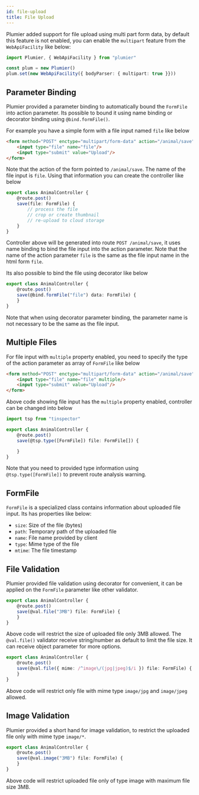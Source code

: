 ```yaml
---
id: file-upload
title: File Upload
---
```


Plumier added support for file upload using multi part form data, by default this feature is not enabled, you can enable the `multipart` feature from the `WebApiFacility` like below: 

```typescript
import Plumier, { WebApiFacility } from "plumier"

const plum = new Plumier()
plum.set(new WebApiFacility({ bodyParser: { multipart: true }}))
```

## Parameter Binding 
Plumier provided a parameter binding to automatically bound the `FormFile` into action parameter. Its possible to bound it using name binding or decorator binding using `@bind.formFile()`. 

For example you have a simple form with a file input named `file` like below 

```html
<form method="POST" enctype="multipart/form-data" action="/animal/save">
    <input type="file" name="file"/>
    <input type="submit" value="Upload"/>
</form>
```

Note that the action of the form pointed to `/animal/save`. The name of the file input is `file`. Using that information you can create the controller like below

```typescript
export class AnimalController {
    @route.post()
    save(file: FormFile) {
        // process the file 
        // crop or create thumbnail 
        // re-upload to cloud storage
    }
}
```

Controller above will be generated into route `POST /animal/save`, it uses name binding to bind the file input into the action parameter. Note that the name of the action parameter `file` is the same as the file input name in the html form `file`. 

Its also possible to bind the file using decorator like below

```typescript
export class AnimalController {
    @route.post()
    save(@bind.formFile("file") data: FormFile) {
    }
}
```

Note that when using decorator parameter binding, the parameter name is not necessary to be the same as the file input. 

## Multiple Files
For file input with `multiple` property enabled, you need to specify the type of the action parameter as array of `FormFile` like below

```html
<form method="POST" enctype="multipart/form-data" action="/animal/save">
    <input type="file" name="file" multiple/>
    <input type="submit" value="Upload"/>
</form>
```

Above code showing file input has the `multiple` property enabled, controller can be changed into below

```typescript
import tsp from "tinspector" 

export class AnimalController {
    @route.post()
    save(@tsp.type([FormFile]) file: FormFile[]) {

    }
}
```

Note that you need to provided type information using `@tsp.type([FormFile])` to prevent route analysis warning. 

## FormFile 
`FormFile` is a specialized class contains information about uploaded file input. Its has properties like below: 

* `size`: Size of the file (bytes)
* `path`: Temporary path of the uploaded file
* `name`: File name provided by client
* `type`: Mime type of the file 
* `mtime`: The file timestamp

## File Validation 
Plumier provided file validation using decorator for convenient, it can be applied on the `FormFile` parameter like other validator.

```typescript
export class AnimalController {
    @route.post()
    save(@val.file("3MB") file: FormFile) {
    }
}
```

Above code will restrict the size of uploaded file only 3MB allowed. The `@val.file()` validator receive string/number as default to limit the file size. It can receive object parameter for more options. 

```typescript
export class AnimalController {
    @route.post()
    save(@val.file({ mime: /^image\/(jpg|jpeg)$/i }) file: FormFile) {
    }
}
```

Above code will restrict only file with mime type `image/jpg` and `image/jpeg` allowed. 

## Image Validation 
Plumier provided a short hand for image validation, to restrict the uploaded file only with mime type `image/*`. 

```typescript
export class AnimalController {
    @route.post()
    save(@val.image("3MB") file: FormFile) {
    }
}
```

Above code will restrict uploaded file only of type image with maximum file size 3MB.